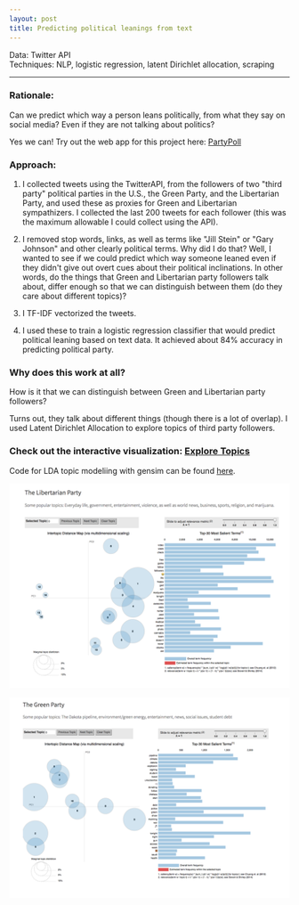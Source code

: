 ```yaml
---
layout: post
title: Predicting political leanings from text
---
```


Data: Twitter API  
Techniques: NLP, logistic regression, latent Dirichlet allocation, scraping



---

### Rationale:
Can we predict which way a person leans politically, from what they say on social media? Even if they are not talking about politics?

Yes we can! Try out the web app for this project here: [PartyPoll](http://partypoll.co/)  


### Approach:

1. I collected tweets using the TwitterAPI, from the followers of two "third party" political parties in the U.S., the Green Party, and the Libertarian Party, and used these as proxies for Green and Libertarian sympathizers. I collected the last 200 tweets for each follower (this was the maximum allowable I could collect using the API).  

2. I removed stop words, links, as well as terms like "Jill Stein" or "Gary Johnson" and other clearly political terms. Why did I do that? Well, I wanted to see if we could predict which way someone leaned even if they didn't give out overt cues about their political inclinations. In other words, do the things that Green and Libertarian party followers talk about, differ enough so that we can distinguish between them (do they care about different topics)?  

3. I TF-IDF vectorized the tweets.  

4. I used these to train a logistic regression classifier that would predict political leaning based on text data. It achieved about 84% accuracy in predicting political party.


### Why does this work at all?
How is it that we can distinguish between Green and Libertarian party followers?  

Turns out, they talk about different things (though there is a lot of overlap). I used Latent Dirichlet Allocation to explore topics of third party followers. 


### Check out the interactive visualization: [Explore Topics](http://partypoll.co/topics)  
Code for LDA topic modeliing with gensim can be found [here](https://github.com/JoomiK/LDA/blob/master/LDA_workflow.py).


![png](/images/lb.png)

![png](/images/gr.png)
